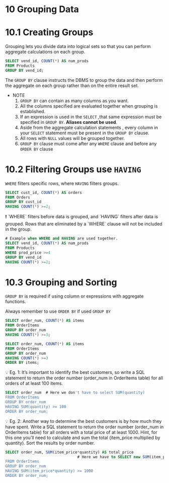 # 10 Grouping Data

# 10.1 Creating Groups

Grouping lets you divide data into logical sets so that you can perform aggregate calculations on each group.

```sql
SELECT vend_id, COUNT(*) AS num_prods
FROM Products
GROUP BY vend_id;
```

The `GROUP BY` clause instructs the DBMS to group the data and then perform the aggregate on each group rather than on the entire result set. 

- NOTE
    1. `GROUP BY` can contain as many columns as you want.
    2. All the columns specified are evaluated together when grouping is established.
    3. If an expression is used in the `SELECT` ,that same  expression must be specified in `GROUP BY`. **Aliases cannot be used**.
    4. Aside from the aggregate calculation statements , every column in your `SELECT` statement must be present in the `GROUP BY` clause.
    5. All rows with `NULL` values will be grouped  together.
    6. `GROUP BY` clause must come after any `WHERE` clause and before any `ORDER BY` clause 

# 10.2 Filtering Groups use `HAVING`

`WHERE` filters specific rows, where `HAVING` filters groups.

```sql
SELECT cust_id, COUNT(*) AS orders
FROM Orders
GROUP BY cust_id
HAVING COUNT(*) >=2;
```

<aside>
❗ `WHERE` filters before data is grouped, and `HAVING` filters after data is grouped. Rows that are eliminated by a `WHERE` clause will not be included in the group.

</aside>

```sql
# Example when WHERE and HAVING are used together.
SELECT vend_id, COUNT(*) AS num_prods
FROM Products
WHERE prod_price >=4
GROUP BY vend_id
HAVING COUNT(*) >=2;
```

# 10.3 Grouping and Sorting

`GROUP BY` is required if using column or expressions with aggregate functions.

Always remember to use `ORDER BY` if used `GROUP BY`

```sql
SELECT order_num, COUNT(*) AS items
FROM OrderItems
GROUP BY order_num
HAVING COUNT(*) >=3;
```

```sql
SELECT order_num, COUNT(*) AS items
FROM OrderItems
GROUP BY order_num
HAVING COUNT(*) >=3
ORDER BY items;
```

<aside>
💡 Eg. 1: It’s important to identify the best customers, so write a SQL statement to return the order number (order_num in OrderItems table) for all orders of at least 100 items.

</aside>

```sql
SELECT order_num  # Here we don't have to select SUM(quantity)
FROM OrderItems
GROUP BY order_num
HAVING SUM(quantity) >= 100
ORDER BY order_num;
```

<aside>
💡 Eg. 2: Another way to determine the best customers is by how much they have spent. Write a SQL statement to return the order number (order_num in OrderItems table) for all orders with a total price of at least 1000. Hint, for this one you’ll need to calculate and sum the total (item_price multiplied by quantity). Sort the results by order number.

</aside>

```sql
SELECT order_num, SUM(item_price*quantity) AS total_price 
								# Here we have to SELECT new SUM(item_price*quantity) field becuase it's a calculated field?
FROM OrderItems
GROUP BY order_num
HAVING SUM(item_price*quantity) >= 1000
ORDER BY order_num;
```